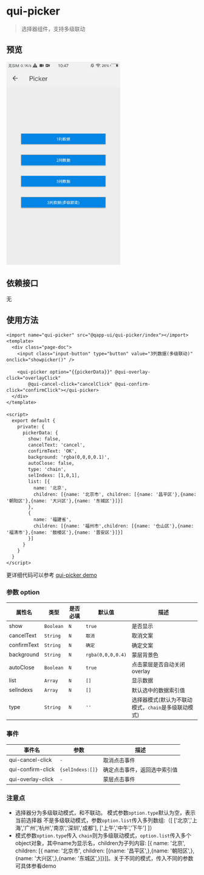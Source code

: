 # qui-picker

> 选择器组件，支持多级联动

## 预览

<img src="./docs/assets/qui-picker.gif" width="300"/>

## 依赖接口

无

## 使用方法
	
```ux
<import name="qui-picker" src="@qapp-ui/qui-picker/index"></import>
<template>
  <div class="page-doc">
    <input class="input-button" type="button" value="3列数据(多级联动)" onclick="showpicker()" />

    <qui-picker option="{{pickerData}}" @qui-overlay-click="overlayClick"
        @qui-cancel-click="cancelClick" @qui-confirm-click="confirmClick"></qui-picker>
  </div>
</template>

<script>
  export default {
    private: {
      pickerData: {
        show: false,
        cancelText: 'cancel',
        confirmText: 'OK',
        background: 'rgba(0,0,0,0.1)',
        autoClose: false,
        type: 'chain',
        selIndexs: [1,0,1],
        list: [{
          name: '北京',
          children: [{name: '北京市', children: [{name: '昌平区'},{name: '朝阳区'},{name: '大兴区'},{name: '东城区'}]}]
        },
        {
          name: '福建省',
          children: [{name: '福州市',children: [{name: '仓山区'},{name: '福清市'},{name: '鼓楼区'},{name: '晋安区'}]}]
        }]
      }
    }
  }
</script>
```

更详细代码可以参考 [qui-picker demo](https://github.com/qapp-ui/qapp-ui/blob/master/src/Picker/index.ux)

### 参数 option

| 属性名 | 类型 | 是否必填 | 默认值 | 描述 |
|-------------|------------|--------|-----|-----|
| show | `Boolean` | `N` | `true` | 是否显示 |
| cancelText | `String` | `N` | `取消` | 取消文案 |
| confirmText | `String` | `N` |`确定`| 确定文案 |
| background | `String` |`N`| `rgba(0,0,0,0.4)` | 蒙层背景色 |
| autoClose | `Boolean` |`N`| `true` | 点击蒙层是否自动关闭overlay |
| list | `Array` |`N`| `[]` | 显示数据 |
| selIndexs | `Array` |`N`| `[]` | 默认选中的数据索引值 |
| type | `String` |`N`| `''` | 选择器模式(默认为不联动模式，`chain`是多级联动模式) |


### 事件

| 事件名 | 参数 | 描述 | 
|-------|-----|-----|
| qui-cancel-click | `-` | 取消点击事件 | 
| qui-confirm-click | `{selIndexs:[]}` | 确定点击事件，返回选中索引值 | 
| qui-overlay-click | `-` | 蒙层点击事件 | 


### 注意点
- 选择器分为多级联动模式，和不联动。 模式参数`option.type`默认为空，表示当前选择器 不是多级联动模式，参数`option.list`传入多列数组:（[ ['北京','上海','广州','杭州','南京','深圳','成都'], ['上午','中午','下午'] ]）
- 模式参数`option.type`传入 `chain`则为多级联动模式，`option.list`传入多个object对象，其中name为显示名，children为子列内容: [{ name: '北京', children: [{ name: '北京市', children: [{name: '昌平区',},{name: '朝阳区',},{name: '大兴区',},{name: '东城区',}]}]]。关于不同的模式，传入不同的参数可具体参看demo



